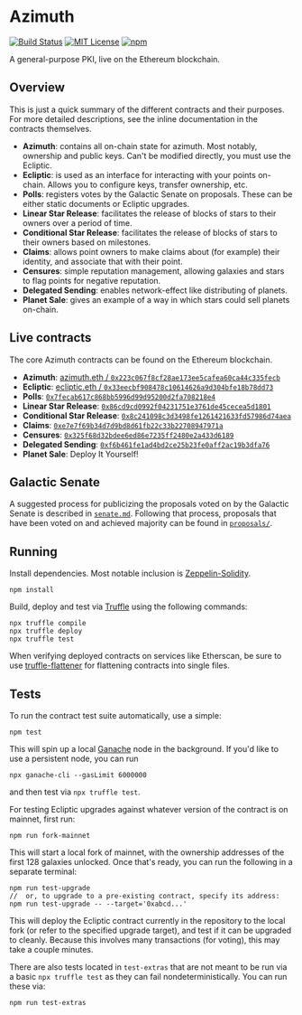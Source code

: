 # Azimuth

[![Build Status](https://secure.travis-ci.org/urbit/azimuth.png?branch=master)](http://travis-ci.org/urbit/azimuth)
[![MIT License](https://img.shields.io/badge/license-MIT-blue.svg)](https://github.com/urbit/azimuth/blob/master/LICENSE)
[![npm](https://img.shields.io/npm/v/azimuth-solidity.svg)](https://www.npmjs.com/package/azimuth-solidity)

A general-purpose PKI, live on the Ethereum blockchain.

## Overview

This is just a quick summary of the different contracts and their purposes. For more detailed descriptions, see the inline documentation in the contracts themselves.

* **Azimuth**: contains all on-chain state for azimuth. Most notably, ownership and public keys. Can't be modified directly, you must use the Ecliptic.
* **Ecliptic**: is used as an interface for interacting with your points on-chain. Allows you to configure keys, transfer ownership, etc.
* **Polls**: registers votes by the Galactic Senate on proposals. These can be either static documents or Ecliptic upgrades.
* **Linear Star Release**: facilitates the release of blocks of stars to their owners over a period of time.
* **Conditional Star Release**: facilitates the release of blocks of stars to their owners based on milestones.
* **Claims**: allows point owners to make claims about (for example) their identity, and associate that with their point.
* **Censures**: simple reputation management, allowing galaxies and stars to flag points for negative reputation.
* **Delegated Sending**: enables network-effect like distributing of planets.
* **Planet Sale**: gives an example of a way in which stars could sell planets on-chain.

## Live contracts

The core Azimuth contracts can be found on the Ethereum blockchain.

* **Azimuth**: [azimuth.eth / `0x223c067f8cf28ae173ee5cafea60ca44c335fecb`](https://etherscan.io/address/azimuth.eth)
* **Ecliptic**: [ecliptic.eth / `0x33eecbf908478c10614626a9d304bfe18b78dd73`](https://etherscan.io/address/ecliptic.eth)
* **Polls**: [`0x7fecab617c868bb5996d99d95200d2fa708218e4`](https://etherscan.io/address/0x7fecab617c868bb5996d99d95200d2fa708218e4)
* **Linear Star Release**: [`0x86cd9cd0992f04231751e3761de45cecea5d1801`](https://etherscan.io/address/0x86cd9cd0992f04231751e3761de45cecea5d1801)
* **Conditional Star Release**: [`0x8c241098c3d3498fe1261421633fd57986d74aea`](https://etherscan.io/address/0x8c241098c3d3498fe1261421633fd57986d74aea)
* **Claims**: [`0xe7e7f69b34d7d9bd8d61fb22c33b22708947971a`](https://etherscan.io/address/0xe7e7f69b34d7d9bd8d61fb22c33b22708947971a)
* **Censures**: [`0x325f68d32bdee6ed86e7235ff2480e2a433d6189`](https://etherscan.io/address/0x325f68d32bdee6ed86e7235ff2480e2a433d6189)
* **Delegated Sending**: [`0xf6b461fe1ad4bd2ce25b23fe0aff2ac19b3dfa76`](https://etherscan.io/address/0xf6b461fe1ad4bd2ce25b23fe0aff2ac19b3dfa76)
* **Planet Sale**: Deploy It Yourself!

## Galactic Senate

A suggested process for publicizing the proposals voted on by the Galactic Senate is described in [`senate.md`](./senate.md). Following that process, proposals that have been voted on and achieved majority can be found in [`proposals/`](./proposals/).

## Running

Install dependencies. Most notable inclusion is [Zeppelin-Solidity](https://openzeppelin.org/).

```
npm install
```

Build, deploy and test via [Truffle](http://truffleframework.com/) using the following commands:

```
npx truffle compile
npx truffle deploy
npx truffle test
```

When verifying deployed contracts on services like Etherscan, be sure to use [truffle-flattener](https://github.com/alcuadrado/truffle-flattener) for flattening contracts into single files.

## Tests

To run the contract test suite automatically, use a simple:

```
npm test
```

This will spin up a local [Ganache](https://github.com/trufflesuite/ganache-cli) node in the background.  If you'd like to use a persistent node, you can run

```
npx ganache-cli --gasLimit 6000000
```

and then test via `npx truffle test`.

For testing Ecliptic upgrades against whatever version of the contract is on mainnet, first run:

```
npm run fork-mainnet
```

This will start a local fork of mainnet, with the ownership addresses of the first 128 galaxies unlocked. Once that's ready, you can run the following in a separate terminal:

```
npm run test-upgrade
//  or, to upgrade to a pre-existing contract, specify its address:
npm run test-upgrade -- --target='0xabcd...'
```

This will deploy the Ecliptic contract currently in the repository to the local fork (or refer to the specified upgrade target), and test if it can be upgraded to cleanly. Because this involves many transactions (for voting), this may take a couple minutes.

There are also tests located in `test-extras` that are not meant to be run via
a basic `npx truffle test` as they can fail nondeterministically.  You can run
these via:

```
npm run test-extras
```

